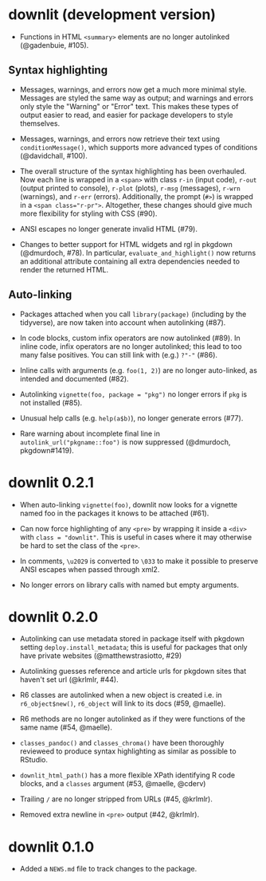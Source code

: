 # downlit (development version)

* Functions in HTML `<summary>` elements are no longer autolinked 
  (@gadenbuie, #105).

## Syntax highlighting

* Messages, warnings, and errors now get a much more minimal style. 
  Messages are styled the same way as output; and warnings and errors
  only style the "Warning" or "Error" text. This makes these types of
  output easier to read, and easier for package developers to style
  themselves.

* Messages, warnings, and errors now retrieve their text using
  `conditionMessage()`, which supports more advanced types of conditions
  (@davidchall, #100).

* The overall structure of the syntax highlighting has been overhauled.
  Now each line is wrapped in a `<span>` with class `r-in` (input code),
  `r-out` (output printed to console), `r-plot` (plots), `r-msg` (messages), 
  `r-wrn` (warnings), and `r-err` (errors). Additionally, the prompt (`#>`)
  is wrapped in a `<span class="r-pr">`. Altogether, these changes
  should give much more flexibility for styling with CSS (#90).

* ANSI escapes no longer generate invalid HTML (#79).

* Changes to better support for HTML widgets and rgl in pkgdown 
  (@dmurdoch, #78). In particular, `evaluate_and_highlight()` now returns
  an additional attribute containing all extra dependencies needed to render
  the returned HTML.

## Auto-linking

* Packages attached when you call `library(package)` (including by the 
  tidyverse), are now taken into account when autolinking (#87).

* In code blocks, custom infix operators are now autolinked (#89).
  In inline code, infix operators are no longer autolinked; this lead to too
  many false positives. You can still link with (e.g.) `?"-"` (#86).

* Inline calls with arguments (e.g. `foo(1, 2)`) are no longer auto-linked,
  as intended and documented (#82).

* Autolinking `vignette(foo, package = "pkg")` no longer errors if `pkg` is not 
  installed (#85).

* Unusual help calls (e.g. `help(a$b)`), no longer generate errors (#77).

* Rare warning about incomplete final line in `autolink_url("pkgname::foo")`
  is now suppressed (@dmurdoch, pkgdown#1419).

# downlit 0.2.1

* When auto-linking `vignette(foo)`, downlit now looks for a vignette named
  foo in the packages it knows to be attached (#61).

* Can now force highlighting of any `<pre>` by wrapping it inside a `<div>`
  with `class = "downlit"`. This is useful in cases where it may otherwise
  be hard to set the class of the `<pre>`.

* In comments, `\u2029` is converted to `\033` to make it possible to preserve
  ANSI escapes when passed through xml2.

* No longer errors on library calls with named but empty arguments.

# downlit 0.2.0

* Autolinking can use metadata stored in package itself with pkgdown setting
  `deploy.install_metadata`; this is useful for packages that only have 
  private websites (@matthewstrasiotto, #29)

* Autolinking guesses reference and article urls for pkgdown sites that haven't
  set url (@krlmlr, #44).

* R6 classes are autolinked when a new object is created i.e. in 
  `r6_object$new()`, `r6_object` will link to its docs (#59, @maelle). 

* R6 methods are no longer autolinked as if they were functions of the same 
  name (#54, @maelle).

* `classes_pandoc()` and `classes_chroma()` have been thoroughly revieweed to
  produce syntax highlighting as similar as possible to RStudio.

* `downlit_html_path()` has a more flexible XPath identifying R code blocks, 
  and a `classes` argument (#53, @maelle, @cderv)

* Trailing `/` are no longer stripped from URLs (#45, @krlmlr).

* Removed extra newline in `<pre>` output (#42, @krlmlr).

# downlit 0.1.0

* Added a `NEWS.md` file to track changes to the package.
